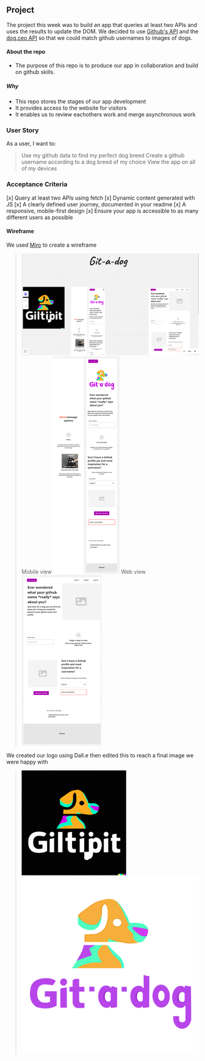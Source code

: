 ## Project

The project this week was to build an app that queries at least two APIs and uses the results to update the DOM. 
We decided to use [Github's API](https://docs.github.com/en/rest?apiVersion=2022-11-28) and the [dog.ceo API](https://dog.ceo/dog-api/) so that we could match github usernames to images of dogs.


#### About the repo
- The purpose of this repo is to produce our app in collaboration and build on github skills.

##### Why 
- This repo stores the stages of our app development
- It provides access to the website for visitors
- It enables us to review eachothers work and merge asynchronous work


### User Story

As a user, I want to:
> Use my github data to find my perfect dog breed
> Create a github username according to a dog breed of my choice
> View the app on all of my devices


### Acceptance Criteria 

[x] Query at least two APIs using fetch
[x] Dynamic content generated with JS
[x] A clearly defined user journey, documented in your readme
[x] A responsive, mobile-first design
[x] Ensure your app is accessible to as many different users as possible

#### Wireframe
We used [Miro](https://miro.com/app/board/uXjVPo2t_es=/) to create a wireframe
> ![wireframe](Images/Wireframe-scrnshot.png)
Mobile view
> ![mobileView](Images/mobile.png)
Web view
> ![webView](Images/web.png)

We created our logo using Dall.e then edited this to reach a final image we were happy with
> ![Logo](Images/Logo-plan.png)
> ![Logo](Images/gitadog_logo.PNG)



